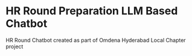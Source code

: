 # HR Round Preparation LLM Based Chatbot
HR Round Chatbot created as part of Omdena Hyderabad Local Chapter project
